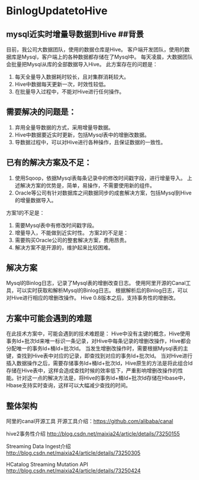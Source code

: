 # BinlogUpdatetoHive
mysql近实时增量导数据到Hive
##背景
-------
目前，我公司大数据团队，使用的数据仓库是Hive。
客户端开发团队，使用的数据库是Mysql，客户端上的各种数据都存储在了Mysql中。
每天凌晨，大数据团队会批量把Mysql从库的全部数据导入Hive。 
此方案存在的问题是：
1.	每天全量导入数据耗时较长，且对集群消耗较大。
2.	Hive中数据每天更新一次，时效性较低。
3.	在批量导入过程中，不能对Hive进行任何操作。

需要解决的问题是：
------
1.	弃用全量导数据的方式，采用增量导数据。
2.	Hive中数据要近实时更新，包括Mysql表中的增删改数据。
3.	导数据过程中，可以对Hive进行各种操作，且保证数据的一致性。
  
已有的解决方案及不足：
------
1. 使用Sqoop，依据Mysql表每条记录中的修改时间戳字段，进行增量导入。
上述解决方案的优势是，简单，易操作，不需要使用新的组件。
2. Oracle等公司有针对数据库之间数据同步的成套解决方案，包括Mysql到Hive的增量数据导入。

方案1的不足是：
1.	需要Mysql表中有修改时间戳字段。
2.	增量导入，不能做到近实时性。
方案2的不足是：
1.	需要购买Oracle公司的整套解决方案，费用昂贵。
2.	解决方案不是开源的，维护起来比较困难。

解决方案
------
Mysql的Binlog日志，记录了Mysql表的增删改查日志。
使用阿里开源的Canal工具，可以实时获取和解析Mysql的Binlog日志。
根据解析后的Binlog日志，可以对Hive进行相应的增删改操作。
Hive 0.8版本之后，支持事务性的增删改。

方案中可能会遇到的难题
------
在此技术方案中，可能会遇到的技术难题是：
Hive中没有主键的概念，Hive使用事务Id+批次Id来唯一标识一条记录，对Hive中每条记录的增删改操作，Hive都会分配唯一的事务Id+桶Id+批次Id。
当发生增删改操作时，需要根据Mysql表的主键，查找到Hive表中对应的记录，即查找到对应的事务Id+批次Id。
当对Hive进行插入数据操作之后，需要存储事务Id+桶Id+批次Id，Hive原生的方法是将此组合Id存储在Hive表中，这样会造成查找时候的效率低下，严重影响增删改操作的性能。针对这一点的解决方法是，将Hive的事务Id+桶Id+批次Id存储在Hbase中，Hbase支持实时查询，这样可以大幅减少查找的时间。

整体架构
-----

阿里的canal开源工具
开源工具介绍：https://github.com/alibaba/canal

hive2事务性介绍
http://blog.csdn.net/maixia24/article/details/73250155

Streaming Data Ingest介绍
http://blog.csdn.net/maixia24/article/details/73250305

HCatalog Streaming Mutation API
http://blog.csdn.net/maixia24/article/details/73250424





